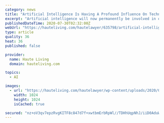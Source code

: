 ```yaml
---
category: news
title: "Artificial Intelligence Is Having A Profound Influence On Technology Law"
excerpt: "Artificial intelligence will now permanently be involved in our daily lives due to COVID-19, but at what cost to legal professionals? Artificial intelligence has quickly been entering the legal ..."
publishedDateTime: 2020-07-30T02:32:00Z
webUrl: "https://hauteliving.com/hautelawyer/635798/artificial-intelligence-technology-law/"
type: article
quality: 36
heat: 36
published: false

provider:
  name: Haute Living
  domain: hauteliving.com

topics:
  - AI

images:
  - url: "https://hauteliving.com/hautelawyer/wp-content/uploads/2020/07/shutterstock_1165565071-1.jpg"
    width: 1024
    height: 1024
    isCached: true

secured: "nz+oV3qv7epzRvgKITF8c847d7f+xwtbmErbRpWl//TDHhUqpNhJ/iiD0AduW+yl9esG2S9e753/61ghJjAgNp+zR6h+DyRnl76Ev1VQNAJvgS2qZMrXD5FQva9tqF8tY6Dwx4VIK6OcZDWNPP9rFnPzgnZ3wIesdHK/JUrcLSHFD2OffKa0gz8SLOTdZdK3xotIsYkgmODubUwFbZkfgdQ1Fabv/++T4KTWmF5kKE+cDqotTrIhTAq1PWBRy4hNQXpe9LQCnLH0geHaKB5yJRSITYl3dsWW0hrdJ64knB/4cM+EPVenHelacOcy4gdVztv451Ou9oJxW2Icwq2ewg==;w81iu/gFZG7PpBzfedkQ3w=="
---
```


